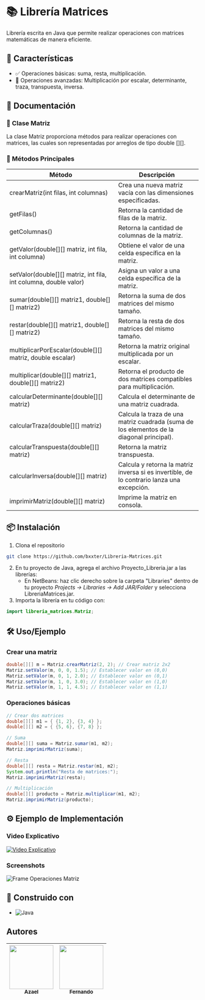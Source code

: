 # 📚 Librería Matrices  

Librería escrita en Java que permite realizar operaciones con matrices matemáticas de manera eficiente.  

## 🚀 Características  
* ✅ Operaciones básicas: suma, resta, multiplicación.  
* 🔢 Operaciones avanzadas: Multiplicación por escalar, determinante, traza, transpuesta, inversa.  

## 📖 Documentación  

### 📌 Clase Matriz  

La clase Matriz proporciona métodos para realizar operaciones con matrices, las cuales son representadas por arreglos de tipo double [][].  

### 📌 Métodos Principales

| Método | Descripción |
|--------|-------------|
| crearMatriz(int filas, int columnas) | Crea una nueva matriz vacía con las dimensiones especificadas. |
| getFilas() | Retorna la cantidad de filas de la matriz. |
| getColumnas() | Retorna la cantidad de columnas de la matriz. |
| getValor(double[][] matriz, int fila, int columna) | Obtiene el valor de una celda específica en la matriz. |
| setValor(double[][] matriz, int fila, int columna, double valor) | Asigna un valor a una celda específica de la matriz. |
| sumar(double[][] matriz1, double[][] matriz2) | Retorna la suma de dos matrices del mismo tamaño. |
| restar(double[][] matriz1, double[][] matriz2) | Retorna la resta de dos matrices del mismo tamaño. |
| multiplicarPorEscalar(double[][] matriz, double escalar) | Retorna la matriz original multiplicada por un escalar. |
| multiplicar(double[][] matriz1, double[][] matriz2) | Retorna el producto de dos matrices compatibles para multiplicación. |
| calcularDeterminante(double[][] matriz) | Calcula el determinante de una matriz cuadrada. |
| calcularTraza(double[][] matriz) | Calcula la traza de una matriz cuadrada (suma de los elementos de la diagonal principal). |
| calcularTranspuesta(double[][] matriz) | Retorna la matriz transpuesta. |
| calcularInversa(double[][] matriz) | Calcula y retorna la matriz inversa si es invertible, de lo contrario lanza una excepción. |
| imprimirMatriz(double[][] matriz) | Imprime la matriz en consola. |

## 📦 Instalación  
1. Clona el repositorio  
```bash  
git clone https://github.com/bxxter/Libreria-Matrices.git  
```  
2. En tu proyecto de Java, agrega el archivo Proyecto_Libreria.jar a las librerías:  
   - En NetBeans: haz clic derecho sobre la carpeta "Libraries" dentro de tu proyecto *Projects -> Libraries -> Add JAR/Folder* y selecciona LibreriaMatrices.jar.  
3. Importa la librería en tu código con:  
```   java  
import libreria_matrices.Matriz;  
```     

## 🛠 Uso/Ejemplo  

### Crear una matriz  

```java  
double[][] m = Matriz.crearMatriz(2, 2); // Crear matriz 2x2  
Matriz.setValor(m, 0, 0, 1.5); // Establecer valor en (0,0)  
Matriz.setValor(m, 0, 1, 2.0); // Establecer valor en (0,1)  
Matriz.setValor(m, 1, 0, 3.0); // Establecer valor en (1,0)  
Matriz.setValor(m, 1, 1, 4.5); // Establecer valor en (1,1)  
```

### Operaciones básicas  

```java  
// Crear dos matrices  
double[][] m1 = { {1, 2}, {3, 4} };  
double[][] m2 = { {5, 6}, {7, 8} };  

// Suma  
double[][] suma = Matriz.sumar(m1, m2);  
Matriz.imprimirMatriz(suma);  

// Resta  
double[][] resta = Matriz.restar(m1, m2);  
System.out.println("Resta de matrices:");  
Matriz.imprimirMatriz(resta); 

// Multiplicación  
double[][] producto = Matriz.multiplicar(m1, m2);  
Matriz.imprimirMatriz(producto);  
```  

## ⚙ Ejemplo de Implementación  

### Video Explicativo

[![Video Explicativo](https://img.youtube.com/vi/UlRzD6CIt90/0.jpg)](https://www.youtube.com/watch?v=UlRzD6CIt90&feature=youtu.be)


### Screenshots
![Frame Operaciones Matriz](https://i.imgur.com/s42YDBv.png)


## 🚀 Construido con  
* ![Java](https://img.shields.io/badge/Java-ED8B00?style=for-the-badge&logo=java&logoColor=white)  

## Autores  

| [<img src="https://avatars.githubusercontent.com/u/166089639?v=4" width=115><br><sub>Azael</sub>](https://github.com/bxxter) | [<img src="https://avatars.githubusercontent.com/u/205721466?v=4" width=115><br><sub>Fernando</sub>](https://github.com/Bazendu) |  
| :---: | :---: |
